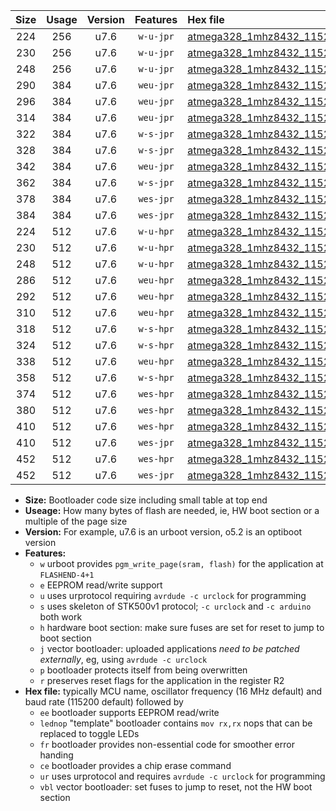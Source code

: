 |Size|Usage|Version|Features|Hex file|
|:-:|:-:|:-:|:-:|:--|
|224|256|u7.6|`w-u-jpr`|[atmega328_1mhz8432_115200bps_ur_vbl.hex](https://raw.githubusercontent.com/stefanrueger/urboot/main//atmega328_1mhz8432_115200bps_ur_vbl.hex)|
|230|256|u7.6|`w-u-jpr`|[atmega328_1mhz8432_115200bps_lednop_ur_vbl.hex](https://raw.githubusercontent.com/stefanrueger/urboot/main//atmega328_1mhz8432_115200bps_lednop_ur_vbl.hex)|
|248|256|u7.6|`w-u-jpr`|[atmega328_1mhz8432_115200bps_lednop_fr_ur_vbl.hex](https://raw.githubusercontent.com/stefanrueger/urboot/main//atmega328_1mhz8432_115200bps_lednop_fr_ur_vbl.hex)|
|290|384|u7.6|`weu-jpr`|[atmega328_1mhz8432_115200bps_ee_ur_vbl.hex](https://raw.githubusercontent.com/stefanrueger/urboot/main//atmega328_1mhz8432_115200bps_ee_ur_vbl.hex)|
|296|384|u7.6|`weu-jpr`|[atmega328_1mhz8432_115200bps_ee_lednop_ur_vbl.hex](https://raw.githubusercontent.com/stefanrueger/urboot/main//atmega328_1mhz8432_115200bps_ee_lednop_ur_vbl.hex)|
|314|384|u7.6|`weu-jpr`|[atmega328_1mhz8432_115200bps_ee_lednop_fr_ur_vbl.hex](https://raw.githubusercontent.com/stefanrueger/urboot/main//atmega328_1mhz8432_115200bps_ee_lednop_fr_ur_vbl.hex)|
|322|384|u7.6|`w-s-jpr`|[atmega328_1mhz8432_115200bps_vbl.hex](https://raw.githubusercontent.com/stefanrueger/urboot/main//atmega328_1mhz8432_115200bps_vbl.hex)|
|328|384|u7.6|`w-s-jpr`|[atmega328_1mhz8432_115200bps_lednop_vbl.hex](https://raw.githubusercontent.com/stefanrueger/urboot/main//atmega328_1mhz8432_115200bps_lednop_vbl.hex)|
|342|384|u7.6|`weu-jpr`|[atmega328_1mhz8432_115200bps_ee_lednop_fr_ce_ur_vbl.hex](https://raw.githubusercontent.com/stefanrueger/urboot/main//atmega328_1mhz8432_115200bps_ee_lednop_fr_ce_ur_vbl.hex)|
|362|384|u7.6|`w-s-jpr`|[atmega328_1mhz8432_115200bps_lednop_fr_vbl.hex](https://raw.githubusercontent.com/stefanrueger/urboot/main//atmega328_1mhz8432_115200bps_lednop_fr_vbl.hex)|
|378|384|u7.6|`wes-jpr`|[atmega328_1mhz8432_115200bps_ee_vbl.hex](https://raw.githubusercontent.com/stefanrueger/urboot/main//atmega328_1mhz8432_115200bps_ee_vbl.hex)|
|384|384|u7.6|`wes-jpr`|[atmega328_1mhz8432_115200bps_ee_lednop_vbl.hex](https://raw.githubusercontent.com/stefanrueger/urboot/main//atmega328_1mhz8432_115200bps_ee_lednop_vbl.hex)|
|224|512|u7.6|`w-u-hpr`|[atmega328_1mhz8432_115200bps_ur.hex](https://raw.githubusercontent.com/stefanrueger/urboot/main//atmega328_1mhz8432_115200bps_ur.hex)|
|230|512|u7.6|`w-u-hpr`|[atmega328_1mhz8432_115200bps_lednop_ur.hex](https://raw.githubusercontent.com/stefanrueger/urboot/main//atmega328_1mhz8432_115200bps_lednop_ur.hex)|
|248|512|u7.6|`w-u-hpr`|[atmega328_1mhz8432_115200bps_lednop_fr_ur.hex](https://raw.githubusercontent.com/stefanrueger/urboot/main//atmega328_1mhz8432_115200bps_lednop_fr_ur.hex)|
|286|512|u7.6|`weu-hpr`|[atmega328_1mhz8432_115200bps_ee_ur.hex](https://raw.githubusercontent.com/stefanrueger/urboot/main//atmega328_1mhz8432_115200bps_ee_ur.hex)|
|292|512|u7.6|`weu-hpr`|[atmega328_1mhz8432_115200bps_ee_lednop_ur.hex](https://raw.githubusercontent.com/stefanrueger/urboot/main//atmega328_1mhz8432_115200bps_ee_lednop_ur.hex)|
|310|512|u7.6|`weu-hpr`|[atmega328_1mhz8432_115200bps_ee_lednop_fr_ur.hex](https://raw.githubusercontent.com/stefanrueger/urboot/main//atmega328_1mhz8432_115200bps_ee_lednop_fr_ur.hex)|
|318|512|u7.6|`w-s-hpr`|[atmega328_1mhz8432_115200bps.hex](https://raw.githubusercontent.com/stefanrueger/urboot/main//atmega328_1mhz8432_115200bps.hex)|
|324|512|u7.6|`w-s-hpr`|[atmega328_1mhz8432_115200bps_lednop.hex](https://raw.githubusercontent.com/stefanrueger/urboot/main//atmega328_1mhz8432_115200bps_lednop.hex)|
|338|512|u7.6|`weu-hpr`|[atmega328_1mhz8432_115200bps_ee_lednop_fr_ce_ur.hex](https://raw.githubusercontent.com/stefanrueger/urboot/main//atmega328_1mhz8432_115200bps_ee_lednop_fr_ce_ur.hex)|
|358|512|u7.6|`w-s-hpr`|[atmega328_1mhz8432_115200bps_lednop_fr.hex](https://raw.githubusercontent.com/stefanrueger/urboot/main//atmega328_1mhz8432_115200bps_lednop_fr.hex)|
|374|512|u7.6|`wes-hpr`|[atmega328_1mhz8432_115200bps_ee.hex](https://raw.githubusercontent.com/stefanrueger/urboot/main//atmega328_1mhz8432_115200bps_ee.hex)|
|380|512|u7.6|`wes-hpr`|[atmega328_1mhz8432_115200bps_ee_lednop.hex](https://raw.githubusercontent.com/stefanrueger/urboot/main//atmega328_1mhz8432_115200bps_ee_lednop.hex)|
|410|512|u7.6|`wes-hpr`|[atmega328_1mhz8432_115200bps_ee_lednop_fr.hex](https://raw.githubusercontent.com/stefanrueger/urboot/main//atmega328_1mhz8432_115200bps_ee_lednop_fr.hex)|
|410|512|u7.6|`wes-jpr`|[atmega328_1mhz8432_115200bps_ee_lednop_fr_vbl.hex](https://raw.githubusercontent.com/stefanrueger/urboot/main//atmega328_1mhz8432_115200bps_ee_lednop_fr_vbl.hex)|
|452|512|u7.6|`wes-hpr`|[atmega328_1mhz8432_115200bps_ee_lednop_fr_ce.hex](https://raw.githubusercontent.com/stefanrueger/urboot/main//atmega328_1mhz8432_115200bps_ee_lednop_fr_ce.hex)|
|452|512|u7.6|`wes-jpr`|[atmega328_1mhz8432_115200bps_ee_lednop_fr_ce_vbl.hex](https://raw.githubusercontent.com/stefanrueger/urboot/main//atmega328_1mhz8432_115200bps_ee_lednop_fr_ce_vbl.hex)|

- **Size:** Bootloader code size including small table at top end
- **Useage:** How many bytes of flash are needed, ie, HW boot section or a multiple of the page size
- **Version:** For example, u7.6 is an urboot version, o5.2 is an optiboot version
- **Features:**
  + `w` urboot provides `pgm_write_page(sram, flash)` for the application at `FLASHEND-4+1`
  + `e` EEPROM read/write support
  + `u` uses urprotocol requiring `avrdude -c urclock` for programming
  + `s` uses skeleton of STK500v1 protocol; `-c urclock` and `-c arduino` both work
  + `h` hardware boot section: make sure fuses are set for reset to jump to boot section
  + `j` vector bootloader: uploaded applications *need to be patched externally*, eg, using `avrdude -c urclock`
  + `p` bootloader protects itself from being overwritten
  + `r` preserves reset flags for the application in the register R2
- **Hex file:** typically MCU name, oscillator frequency (16 MHz default) and baud rate (115200 default) followed by
  + `ee` bootloader supports EEPROM read/write
  + `lednop` "template" bootloader contains `mov rx,rx` nops that can be replaced to toggle LEDs
  + `fr` bootloader provides non-essential code for smoother error handing
  + `ce` bootloader provides a chip erase command
  + `ur` uses urprotocol and requires `avrdude -c urclock` for programming
  + `vbl` vector bootloader: set fuses to jump to reset, not the HW boot section
